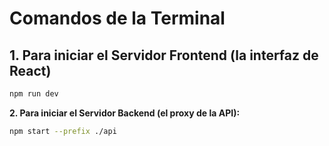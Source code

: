 # Comandos de la Terminal

## 1. Para iniciar el Servidor Frontend (la interfaz de React)

```bash
npm run dev
```

__2. Para iniciar el Servidor Backend (el proxy de la API):__

```bash
npm start --prefix ./api
```
